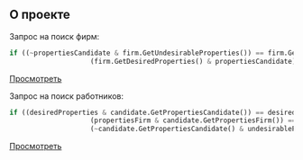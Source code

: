 ﻿## О проекте
Запрос на поиск фирм:
```python
if ((~propertiesCandidate & firm.GetUndesirableProperties()) == firm.GetUndesirableProperties() &&
                    (firm.GetDesiredProperties() & propertiesCandidate) == firm.GetDesiredProperties())
```
[Просмотреть](https://github.com/Limfips/WPF_SevenLab/blob/master/WPF_SevenLab/CandidatesAndFirms/Firms.cs)

Запрос на поиск работников:
```python
if ((desiredProperties & candidate.GetPropertiesCandidate()) == desiredProperties &&
                    (propertiesFirm & candidate.GetPropertiesFirm()) == candidate.GetPropertiesFirm() &&
                    (~candidate.GetPropertiesCandidate() & undesirableProperties) == undesirableProperties)
```
[Просмотреть](https://github.com/Limfips/WPF_SevenLab/blob/master/WPF_SevenLab/CandidatesAndFirms/Candidates.cs)